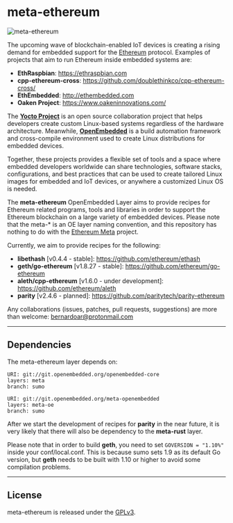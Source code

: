 # meta-ethereum

![meta-ethereum](https://github.com/bernardoaraujor/meta-ethereum/raw/master/meta-ethereum.png  "meta-ethereum")

The upcoming wave of blockchain-enabled IoT devices is creating a rising demand for embedded support for the [Ethereum](https://www.ethereum.org/) protocol. Examples of projects that aim to run Ethereum inside embedded systems are:

 * **EthRaspbian**: <https://ethraspbian.com>
 * **cpp-ethereum-cross**: <https://github.com/doublethinkco/cpp-ethereum-cross/>
 * **EthEmbedded**: <http://ethembedded.com>
 * **Oaken Project**: <https://www.oakeninnovations.com/>

The [**Yocto Project**](https://www.yoctoproject.org/) is an open source collaboration project that helps developers create custom Linux-based systems regardless of the hardware architecture. Meanwhile, [**OpenEmbedded**](http://www.openembedded.org/wiki/Main_Page) is a build automation framework and cross-compile environment used to create Linux distributions for embedded devices.

Together, these projects provides a flexible set of tools and a space where embedded developers worldwide can share technologies, software stacks, configurations, and best practices that can be used to create tailored Linux images for embedded and IoT devices, or anywhere a customized Linux OS is needed. 

The **meta-ethereum** OpenEmbedded Layer aims to provide recipes for Ethereum related programs, tools and libraries in order to support the Ethereum blockchain on a large variety of embedded devices. Please note that the meta-* is an OE layer naming convention, and this repository has nothing to do with the [Ethereum Meta](https://ethermeta.com/) project.

Currently, we aim to provide recipes for the following:

 * **libethash** [v0.4.4 - stable]: <https://github.com/ethereum/ethash>
 * **geth/go-ethereum** [v1.8.27 - stable]: <https://github.com/ethereum/go-ethereum>
 * **aleth/cpp-ethereum** [v1.6.0 - under development]: <https://github.com/ethereum/aleth>
 * **parity** [v2.4.6 - planned]: <https://github.com/paritytech/parity-ethereum>
 
Any collaborations (issues, patches, pull requests, suggestions) are more than welcome: <bernardoar@protonmail.com>

---
## Dependencies

The meta-ethereum layer depends on:

	URI: git://git.openembedded.org/openembedded-core
	layers: meta
	branch: sumo

	URI: git://git.openembedded.org/meta-openembedded
	layers: meta-oe
	branch: sumo
	
After we start the development of recipes for **parity** in the near future, it is very likely that there will also be dependency to the **meta-rust** layer.	

Please note that in order to build **geth**, you need to set ```GOVERSION = "1.10%"``` inside your conf/local.conf. This is because sumo sets 1.9 as its default Go version, but **geth** needs to be built with 1.10 or higher to avoid some compilation problems.

---
## License

meta-ethereum is released under the [GPLv3](https://github.com/bernardoaraujor/meta-ethereum/blob/master/LICENSE).
